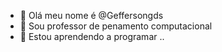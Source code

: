 - 👋 Olá meu nome é  @Geffersongds
- 👀 Sou professor de penamento computacional
- 🌱 Estou aprendendo a programar 
..

<!---
Geffersongds/Geffersongds is a ✨ special ✨ repository because its `README.md` (this file) appears on your GitHub profile.
You can click the Preview link to take a look at your changes.
--->
